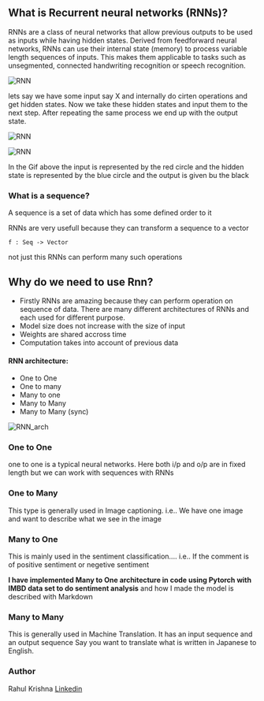 ## What is Recurrent neural networks (RNNs)? 

RNNs are a class of neural networks that allow previous outputs to be used as inputs while having hidden states.
Derived from feedforward neural networks, RNNs can use their internal state (memory) to process variable length sequences of inputs. This makes them applicable to tasks such as unsegmented, connected handwriting recognition or speech recognition.

![RNN](https://miro.medium.com/max/313/0*H2Qo1UKOXKfsZO8S.gif)

lets say we have some input say X and internally do cirten operations and get hidden states. Now we take these hidden states and input them to the next step. After repeating the same process we end up with the output state.

![RNN](https://pydeeplearning.weebly.com/uploads/9/8/4/2/98422174/rnn_orig.png)

![RNN](https://miro.medium.com/max/960/1*TqcA9EIUF-DGGTBhIx_qbQ.gif)

In the Gif above the input is represented by the red circle and the hidden state is represented by the blue circle and the output is given bu the black


### What is a sequence?

A sequence is a set of data which has some defined order to it

RNNs are very usefull because they can transform a sequence to a vector 
    
    f : Seq -> Vector
not just this RNNs can perform many such operations


## Why do we need to use Rnn? 

* Firstly RNNs are amazing because they can perform operation on sequence of data. There are many different architectures of RNNs and each used for different purpose.
* Model size does not increase with the size of input
* Weights are shared accross time
* Computation takes into account of previous data

#### RNN architecture: 
* One to One
* One to many
* Many to one 
* Many to Many
* Many to Many (sync)

![RNN_arch](https://miro.medium.com/max/2658/0*sm-7smnbyLioThPQ.png)

### One to One 

one to one is a typical neural networks. Here both i/p and o/p are in fixed length but we can work with sequences with RNNs

### One to Many

This type is generally used in Image captioning. i.e.. We have one image and want to describe what we see in the image 

### Many to One 

This is mainly used in the sentiment classification.... i.e.. If the comment is of positive sentiment or negetive sentiment

**I have implemented Many to One architecture in code using Pytorch with IMBD data set to do sentiment analysis**
and how I made the model is described with Markdown

### Many to Many 

This is generally used in Machine Translation. It has an input sequence and an output sequence 
Say you want to translate what is written in Japanese to English.


### Author 

Rahul Krishna [Linkedin](https://www.linkedin.com/in/rahul-krishna-75055b1a5/)





